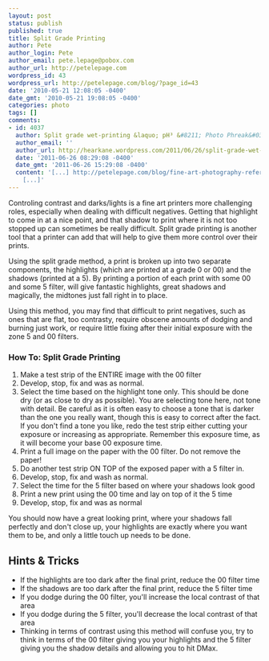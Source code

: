 ```yaml
---
layout: post
status: publish
published: true
title: Split Grade Printing
author: Pete
author_login: Pete
author_email: pete.lepage@pobox.com
author_url: http://petelepage.com
wordpress_id: 43
wordpress_url: http://petelepage.com/blog/?page_id=43
date: '2010-05-21 12:08:05 -0400'
date_gmt: '2010-05-21 19:08:05 -0400'
categories: photo
tags: []
comments:
- id: 4037
  author: Split grade wet-printing &laquo; pH³ &#8211; Photo Phreak&#039;s Phindings
  author_email: ''
  author_url: http://hearkane.wordpress.com/2011/06/26/split-grade-wet-printing/
  date: '2011-06-26 08:29:08 -0400'
  date_gmt: '2011-06-26 15:29:08 -0400'
  content: '[...] http://petelepage.com/blog/fine-art-photography-reference/split-grade-printing/
    [...]'
---
```

Controling contrast and darks/lights is a fine art printers more challenging roles, especially when dealing with difficult negatives.  Getting that highlight to come in at a nice point, and that shadow to print where it is not too stopped up can sometimes be really difficult.  Split grade printing is another tool that a printer can add that will help to give them more control over their prints.

Using the split grade method, a print is broken up into two separate components, the highlights (which are printed at a grade 0 or 00) and the shadows (printed at a 5).  By printing a portion of each print with some 00 and some 5 filter, will give fantastic highlights, great shadows and magically, the midtones just fall right in to place.

Using this method, you may find that difficult to print negatives, such as ones that are flat, too contrasty, require obscene amounts of dodging and burning just work, or require little fixing after their initial exposure with the zone 5 and 00 filters.

### How To: Split Grade Printing

1.  Make a test strip of the ENTIRE image with the 00 filter
2.  Develop, stop, fix and was as normal.
3.  Select the time based on the highlight tone only.  This should be done dry (or as close to dry as possible).  You are selecting tone here, not tone with detail.  Be careful as it is often easy to choose a tone that is darker than the one you really want, though this is easy to correct after the fact.  If you don't find a tone you like, redo the test strip either cutting your exposure or increasing as appropriate.  Remember this exposure time, as it will become your base 00 exposure time.
4.  Print a full image on the paper with the 00 filter.  Do not remove the paper!
5.  Do another test strip ON TOP of the exposed paper with a 5 filter in.
6.  Develop, stop, fix and wash as normal.
7.  Select the time for the 5 filter based on where your shadows look good
8.  Print a new print using the 00 time and lay on top of it the 5 time
9.  Develop, stop, fix and was as normal

You should now have a great looking print, where your shadows fall perfectly and don't close up, your highlights are exactly where you want them to be, and only a little touch up needs to be done.

## Hints &amp; Tricks

*   If the highlights are too dark after the final print, reduce the 00 filter time
*   If the shadows are too dark after the final print, reduce the 5 filter time
*   If you dodge during the 00 filter, you'll increase the local contrast of that area
*   If you dodge during the  5 filter, you'll decrease the local contrast of that area
*   Thinking in terms of contrast using this method will confuse you, try to think in terms of the 00 filter giving you your highlights and the 5 filter giving you the shadow details and allowing you to hit DMax.
